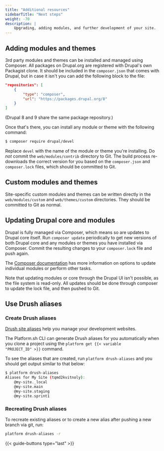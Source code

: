 ```yaml
---
title: "Additional resources"
sidebarTitle: "Next steps"
weight: -70
description: |
    Upgrading, adding modules, and further development of your site.
---
```


## Adding modules and themes

3rd party modules and themes can be installed and managed using Composer.
All packages on Drupal.org are registered with Drupal's own Packagist clone.
It should be included in the `composer.json` that comes with Drupal,
but in case it isn't you can add the following block to the file:

```json
"repositories": [
    {
        "type": "composer",
        "url": "https://packages.drupal.org/8"
    }
]
```

(Drupal 8 and 9 share the same package repository.)

Once that's there, you can install any module or theme with the following command:

```bash
$ composer require drupal/devel
```

Replace `devel` with the name of the module or theme you're installing.
Do *not* commit the `web/modules/contrib` directory to Git.
The build process re-downloads the correct version for you based on the `composer.json` and `composer.lock` files, which should be committed to Git.

## Custom modules and themes

Site-specific custom modules and themes can be written directly in the `web/modules/custom` and `web/themes/custom` directories.
They should be committed to Git as normal.

## Updating Drupal core and modules

Drupal is fully managed via Composer, which means so are updates to Drupal core itself.
Run `composer update` periodically to get new versions of both Drupal core
and any modules or themes you have installed via Composer.
Commit the resulting changes to your `composer.lock` file and push again.

The [Composer documentation](https://getcomposer.org/doc/) has more information on options to update individual modules or perform other tasks.

Note that updating modules or core through the Drupal UI isn't possible, as the file system is read-only.
All updates should be done through composer to update the lock file, and then pushed to Git.

## Use Drush aliases

### Create Drush aliases

[Drush site aliases](https://www.drush.org/latest/site-aliases/) help you manage your development websites.

The Platform.sh CLI can generate Drush aliases for you automatically
when you clone a project using the <code>platform get {{< variable "PROJECT_ID" >}}</code> command.

To see the aliases that are created, run `platform drush-aliases` and you should get output similar to that below:

```bash
$ platform drush-aliases
Aliases for My Site (tqmd2kvitnoly):
    @my-site._local
    @my-site.main
    @my-site.staging
    @my-site.sprint1
```

### Recreating Drush aliases

To recreate existing aliases or to create a new alias after pushing a new branch via git, run:

```bash
platform drush-aliases -r
```

{{< guide-buttons type="last" >}}
